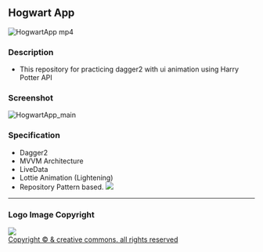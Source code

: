## Hogwart App
![HogwartApp mp4](https://user-images.githubusercontent.com/55985789/103434552-63c1d080-4c46-11eb-9de8-656cb7748b4d.gif)
### Description
- This repository for practicing dagger2 with ui animation using Harry Potter API


### Screenshot
![HogwartApp_main](https://user-images.githubusercontent.com/55985789/103434562-8c49ca80-4c46-11eb-8178-909058576ac9.png)


### Specification
- Dagger2
- MVVM Architecture
- LiveData
- Lottie Animation (Lightening)
- Repository Pattern based.
![](https://images.velog.io/images/jaeyunn_15/post/c5673c4d-d7e6-4809-98ee-0f09f53b6ee8/image.png)




---
### Logo Image Copyright
![](https://images.velog.io/images/jaeyunn_15/post/4dde11c3-a8cf-4482-ade4-7303d2df2c71/image.png)    
[Copyright © &amp; creative commons. all rights reserved](https://creativecommons.org/licenses/by-sa/2.0/kr/legalcode)
